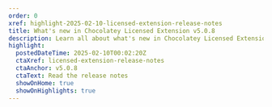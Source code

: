 ```yaml
---
order: 0
xref: highlight-2025-02-10-licensed-extension-release-notes
title: What's new in Chocolatey Licensed Extension v5.0.8
description: Learn all about what's new in Chocolatey Licensed Extension v5.0.8.
highlight:
  postedDateTime: 2025-02-10T00:02:20Z
  ctaXref: licensed-extension-release-notes
  ctaAnchor: v5.0.8
  ctaText: Read the release notes
  showOnHome: true
  showOnHighlights: true
---
```

